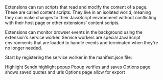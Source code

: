Extensions can run scripts that read and modify the content of a page. These are called content scripts. They live in an isolated world, meaning they can make changes to their JavaScript environment without conflicting with their host page or other extensions' content scripts.

Extensions can monitor browser events in the background using the extension's service worker. Service workers are special JavaScript environments that are loaded to handle events and terminated when they're no longer needed.

Start by registering the service worker in the manifest.json file:


Highlight
Sendn highlight popup
Popup verifies and saves
Options page shows saved quotes and urls
Options page allow for export

